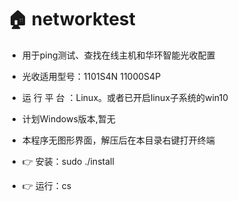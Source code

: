 
🏠 networktest
=========================

* 用于ping测试、查找在线主机和华环智能光收配置
* 光收适用型号：1101S4N 11000S4P
* 运 行 平 台 ：Linux。或者已开启linux子系统的win10
* 计划Windows版本,暂无

* 本程序无图形界面，解压后在本目录右键打开终端
* 👉 安装：sudo ./install
* 👉 运行：cs
